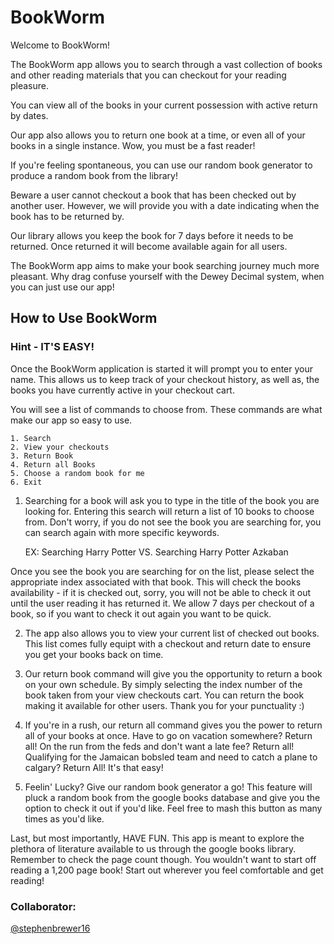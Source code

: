 # BookWorm

Welcome to BookWorm!

The BookWorm app allows you to search through a vast collection of books and other reading materials that you can checkout for your reading pleasure.

You can view all of the books in your current possession with active return by dates.

Our app also allows you to return one book at a time, or even all of your books in a single instance.  Wow, you must be a fast reader!

If you're feeling spontaneous, you can use our random book generator to produce a random book from the library!

Beware a user cannot checkout a book that has been checked out by another user.  However, we will provide you with a date indicating when the book has to be returned by.

Our library allows you keep the book for 7 days before it needs to be returned.  Once returned it will become available again for all users.

The BookWorm app aims to make your book searching journey much more pleasant.  Why drag confuse yourself with the Dewey Decimal system, when you can just use our app!



## How to Use BookWorm

### Hint - IT'S EASY!
  Once the BookWorm application is started it will prompt you to enter your name.  This allows us to keep track of your checkout history, as well as, the books you have currently active in your checkout cart.

  You will see a list of commands to choose from.  These commands are what make our app so easy to use.

    1. Search
    2. View your checkouts
    3. Return Book
    4. Return all Books
    5. Choose a random book for me
    6. Exit



1. Searching for a book will ask you to type in the title of the book you are looking for.  Entering this search will return a list of 10 books to choose from.
Don't worry, if you do not see the book you are searching for, you can search again with more specific keywords.

    EX: Searching Harry Potter
      VS.
    Searching Harry Potter Azkaban

  Once you see the book you are searching for on the list, please select the appropriate index associated with that book.  This will check the books availability - if it is checked out, sorry, you will not be able to check it out until the user reading it has returned it.  We allow 7 days per checkout of a book, so if you want to check it out again you want to be quick.

2. The app also allows you to view your current list of checked out books.  This list comes fully equipt with a checkout and return date to ensure you get your books back on time.

3. Our return book command will give you the opportunity to return a book on your own schedule.  By simply selecting the index number of the book taken from your view checkouts cart.  You can return the book making it available for other users.  Thank you for your punctuality :)

4. If you're in a rush, our return all command gives you the power to return all of your books at once.  Have to go on vacation somewhere? Return all!  On the run from the feds and don't want a late fee? Return all! Qualifying for the Jamaican bobsled team and need to catch a plane to calgary?  Return All!  It's that easy!

5.  Feelin' Lucky?  Give our random book generator a go!  This feature will pluck a random book from the google books database and give you the option to check it out if you'd like.  Feel free to mash this button as many times as you'd like.

Last, but most importantly, HAVE FUN.  This app is meant to explore the plethora of literature available to us through the google books library.  Remember to check the page count though.  You wouldn't want to start off reading a 1,200 page book!  Start out wherever you feel comfortable and get reading!

### Collaborator:
[@stephenbrewer16](https://github.com/stephenbrewer16)
